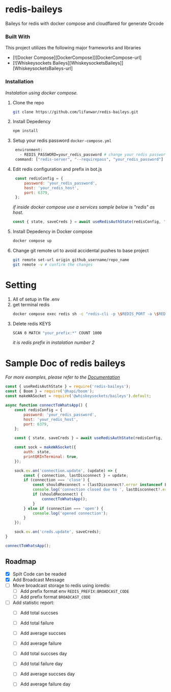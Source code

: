 <a id="readme-top"></a>

# redis-baileys
Baileys for redis with docker compose and cloudflared for generate Qrcode

### Built With

This project utilizes the following major frameworks and libraries

* [![Docker Compose][DockerCompose]][DockerCompose-url]
* [![Whiskeysockets Baileys][WhiskeysocketsBaileys]][WhiskeysocketsBaileys-url]

### Installation

_Instalation using docker compose._

1. Clone the repo
   ```sh
   git clone https://github.com/lifanwar/redis-baileys.git
   ```
2. Install Depedency
   ```sh
   npm install
   ```
3. Setup your redis password `docker-compose.yml`
   ```sh
    environment:
      - REDIS_PASSWORD=your_redis_password # change your redis password
    command: ["redis-server", "--requirepass", "your_redis_password"] # change your redis password
   ```
4. Edit redis configuration and prefix in bot.js
   ```js
    const redisConfig = {
        password: 'your_redis_password',
        host: 'your_redis_host', 
        port: 6379,
    };
   ```
   _if inside docker compose use a services sample below is "redis" as host._

   ```js
   const { state, saveCreds } = await useRedisAuthState(redisConfig, 'your_session'); // change what you need
   ```

5. Install Depedency in Docker compose
   ```sh
   docker compose up
   ```
4. Change git remote url to avoid accidental pushes to base project
   ```sh
   git remote set-url origin github_username/repo_name
   git remote -v # confirm the changes
   ```

# Setting
1. All of setup in file .env
2. get terminal redis
   ```sh
   docker compose exec redis sh -c "redis-cli -p \$REDIS_PORT -a \$REDIS_PASSWORD"
   ```
2. Delete redis KEYS
   ```sh
   SCAN 0 MATCH "your_prefix:*" COUNT 1000
   ```
   _it is redis prefix in instalation number 2_

# Sample Doc of redis baileys
_For more examples, please refer to the [Documentation](https://www.npmjs.com/package/redis-baileys)_


```js
const { useRedisAuthState } = require('redis-baileys');
const { Boom } = require('@hapi/boom');
const makeWASocket = require('@whiskeysockets/baileys').default;

async function connectToWhatsApp() {
    const redisConfig = {
        password: 'your_redis_password',
        host: 'your_redis_host',
        port: 6379,
    };

    const { state, saveCreds } = await useRedisAuthState(redisConfig, 'your_session_id');

    const sock = makeWASocket({
        auth: state,
        printQRInTerminal: true,
    });

    sock.ev.on('connection.update', (update) => {
        const { connection, lastDisconnect } = update;
        if (connection === 'close') {
            const shouldReconnect = (lastDisconnect?.error instanceof Boom) && lastDisconnect.error.output.statusCode !== DisconnectReason.loggedOut;
            console.log('connection closed due to ', lastDisconnect?.error, ', reconnecting ', shouldReconnect);
            if (shouldReconnect) {
                connectToWhatsApp();
            }
        } else if (connection === 'open') {
            console.log('opened connection');
        }
    });

    sock.ev.on('creds.update', saveCreds);
}

connectToWhatsApp();
```

<!-- ROADMAP -->
## Roadmap

- [x] Spilt Code can be readed
- [x] Add Broadcast Message
- [ ] Move broadcast storage to redis using ioredis:
    - [ ] Add prefix format env `REDIS_PREFIX:BROADCAST_CODE`
    - [ ] Add prefix format `BROADCAST_CODE`
- [ ] Add statistic report:
    - [ ] Add total succses 
    - [ ] Add total failure 
    - [ ] Add average succses 
    - [ ] Add average failure 
    - [ ] Add total succses day 
    - [ ] Add total failure day 
    - [ ] Add average succses day 
    - [ ] Add average failure day 




